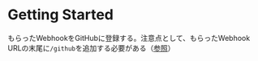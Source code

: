 # Getting Started

もらったWebhookをGitHubに登録する。注意点として、もらったWebhook URLの末尾に`/github`を追加する必要がある（[参照](https://gist.github.com/jagrosh/5b1761213e33fc5b54ec7f6379034a22)）
